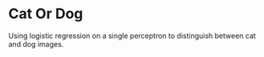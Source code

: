 # Cat Or Dog

Using logistic regression on a single perceptron to distinguish between cat and dog images.